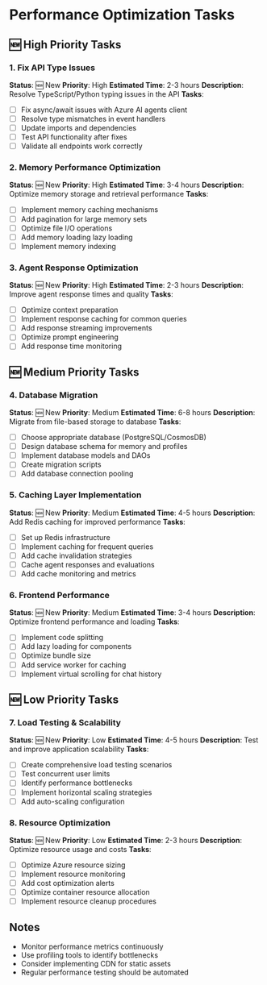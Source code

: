 # Performance Optimization Tasks

## 🆕 High Priority Tasks

### 1. Fix API Type Issues
**Status**: 🆕 New
**Priority**: High
**Estimated Time**: 2-3 hours
**Description**: Resolve TypeScript/Python typing issues in the API
**Tasks**:
- [ ] Fix async/await issues with Azure AI agents client
- [ ] Resolve type mismatches in event handlers
- [ ] Update imports and dependencies
- [ ] Test API functionality after fixes
- [ ] Validate all endpoints work correctly

### 2. Memory Performance Optimization
**Status**: 🆕 New
**Priority**: High
**Estimated Time**: 3-4 hours
**Description**: Optimize memory storage and retrieval performance
**Tasks**:
- [ ] Implement memory caching mechanisms
- [ ] Add pagination for large memory sets
- [ ] Optimize file I/O operations
- [ ] Add memory loading lazy loading
- [ ] Implement memory indexing

### 3. Agent Response Optimization
**Status**: 🆕 New
**Priority**: High
**Estimated Time**: 2-3 hours
**Description**: Improve agent response times and quality
**Tasks**:
- [ ] Optimize context preparation
- [ ] Implement response caching for common queries
- [ ] Add response streaming improvements
- [ ] Optimize prompt engineering
- [ ] Add response time monitoring

## 🆕 Medium Priority Tasks

### 4. Database Migration
**Status**: 🆕 New
**Priority**: Medium
**Estimated Time**: 6-8 hours
**Description**: Migrate from file-based storage to database
**Tasks**:
- [ ] Choose appropriate database (PostgreSQL/CosmosDB)
- [ ] Design database schema for memory and profiles
- [ ] Implement database models and DAOs
- [ ] Create migration scripts
- [ ] Add database connection pooling

### 5. Caching Layer Implementation
**Status**: 🆕 New
**Priority**: Medium
**Estimated Time**: 4-5 hours
**Description**: Add Redis caching for improved performance
**Tasks**:
- [ ] Set up Redis infrastructure
- [ ] Implement caching for frequent queries
- [ ] Add cache invalidation strategies
- [ ] Cache agent responses and evaluations
- [ ] Add cache monitoring and metrics

### 6. Frontend Performance
**Status**: 🆕 New
**Priority**: Medium
**Estimated Time**: 3-4 hours
**Description**: Optimize frontend performance and loading
**Tasks**:
- [ ] Implement code splitting
- [ ] Add lazy loading for components
- [ ] Optimize bundle size
- [ ] Add service worker for caching
- [ ] Implement virtual scrolling for chat history

## 🆕 Low Priority Tasks

### 7. Load Testing & Scalability
**Status**: 🆕 New
**Priority**: Low
**Estimated Time**: 4-5 hours
**Description**: Test and improve application scalability
**Tasks**:
- [ ] Create comprehensive load testing scenarios
- [ ] Test concurrent user limits
- [ ] Identify performance bottlenecks
- [ ] Implement horizontal scaling strategies
- [ ] Add auto-scaling configuration

### 8. Resource Optimization
**Status**: 🆕 New
**Priority**: Low
**Estimated Time**: 2-3 hours
**Description**: Optimize resource usage and costs
**Tasks**:
- [ ] Optimize Azure resource sizing
- [ ] Implement resource monitoring
- [ ] Add cost optimization alerts
- [ ] Optimize container resource allocation
- [ ] Implement resource cleanup procedures

## Notes

- Monitor performance metrics continuously
- Use profiling tools to identify bottlenecks
- Consider implementing CDN for static assets
- Regular performance testing should be automated
